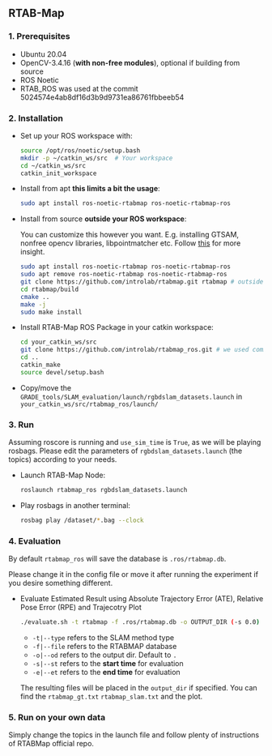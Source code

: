 ## RTAB-Map

### 1. Prerequisites

- Ubuntu 20.04
- OpenCV-3.4.16 (**with non-free modules**), optional if building from source
- ROS Noetic
- RTAB_ROS was used at the commit 5024574e4ab8df16d3b9d9731ea86761fbbeeb54

### 2. Installation

- Set up your ROS workspace with:
  ```bash
  source /opt/ros/noetic/setup.bash
  mkdir -p ~/catkin_ws/src  # Your workspace
  cd ~/catkin_ws/src 
  catkin_init_workspace
  ```
- Install from apt **this limits a bit the usage**:
  ```bash
  sudo apt install ros-noetic-rtabmap ros-noetic-rtabmap-ros
  ```
- Install from source **outside your ROS workspace**:
  
  You can customize this however you want. E.g. installing GTSAM, nonfree opencv libraries, libpointmatcher etc.
  Follow [this](https://github.com/eliabntt/irotate_active_slam/blob/noetic/INSTALL.md#:~:text=follow%20this%20README-,Install%20GTSAM4,-.x%20either%20from) for more insight.
  ```bash
  sudo apt install ros-noetic-rtabmap ros-noetic-rtabmap-ros
  sudo apt remove ros-noetic-rtabmap ros-noetic-rtabmap-ros
  git clone https://github.com/introlab/rtabmap.git rtabmap # outside catkin
  cd rtabmap/build
  cmake ..
  make -j
  sudo make install
  ```

- Install RTAB-Map ROS Package in your catkin workspace:
  ```bash
  cd your_catkin_ws/src
  git clone https://github.com/introlab/rtabmap_ros.git # we used commit 5024574e4ab8df16d3b9d9731ea86761fbbeeb54
  cd ..
  catkin_make
  source devel/setup.bash
  ```

- Copy/move the `GRADE_tools/SLAM_evaluation/launch/rgbdslam_datasets.launch` in `your_catkin_ws/src/rtabmap_ros/launch/`

### 3. Run

Assuming roscore is running and `use_sim_time` is `True`, as we will be playing rosbags.
Please edit the parameters of  `rgbdslam_datasets.launch` (the topics) according to your needs.
- Launch RTAB-Map Node:
  ```bash
  roslaunch rtabmap_ros rgbdslam_datasets.launch
  ```
- Play rosbags in another terminal:
  ```bash
  rosbag play /dataset/*.bag --clock
  ```

### 4. Evaluation
By default `rtabmap_ros` will save the database is `.ros/rtabmap.db`.

Please change it in the config file or move it after running the experiment if you desire something different.

- Evaluate Estimated Result using Absolute Trajectory Error (ATE), Relative Pose Error (RPE) and Trajecotry Plot
  ```bash
  ./evaluate.sh -t rtabmap -f .ros/rtabmap.db -o OUTPUT_DIR (-s 0.0) (-e 60.0)
  ```
    - `-t|--type` refers to the SLAM method type
    - `-f|--file` refers to the RTABMAP database
    - `-o|--od` refers to the output dir. Default to `.`
    - `-s|--st` refers to the **start time** for evaluation
    - `-e|--et` refers to the **end time** for evaluation

  The resulting files will be placed in the `output_dir` if specified. You can find the `rtabmap_gt.txt` `rtabmap_slam.txt` and the plot.

### 5. Run on your own data
Simply change the topics in the launch file and follow plenty of instructions of RTABMap official repo.
